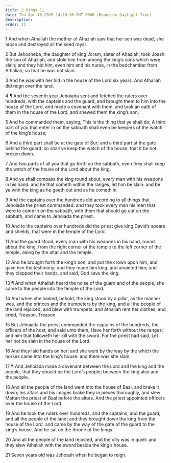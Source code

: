 ```yaml
---
title: 2 Kings 11
date: Thu Apr 16 2020 14:10:36 GMT-0600 (Mountain Daylight Time)
description: 
order: 11
---
```


<span></span>
<p>
  1 And when Athaliah the mother of Ahaziah saw that her son was dead, she arose
  and destroyed all the seed royal.
</p>
<p>
  2 But Jehosheba, the daughter of king Joram, sister of Ahaziah, took Joash the
  son of Ahaziah, and stole him from among the king&#x2019;s sons which were
  slain; and they hid him, even him and his nurse, in the bedchamber from
  Athaliah, so that he was not slain.
</p>
<p>
  3 And he was with her hid in the house of the Lord six years. And Athaliah did
  reign over the land.
</p>
<p>
  4 &#xB6; And the seventh year Jehoiada sent and fetched the rulers over
  hundreds, with the captains and the guard, and brought them to him into the
  house of the Lord, and made a covenant with them, and took an oath of them in
  the house of the Lord, and shewed them the king&#x2019;s son.
</p>
<p>
  5 And he commanded them, saying, This is the thing that ye shall do; A third
  part of you that enter in on the sabbath shall even be keepers of the watch of
  the king&#x2019;s house;
</p>
<p>
  6 And a third part shall be at the gate of Sur; and a third part at the gate
  behind the guard: so shall ye keep the watch of the house, that it be not
  broken down.
</p>
<p>
  7 And two parts of all you that go forth on the sabbath, even they shall keep
  the watch of the house of the Lord about the king.
</p>
<p>
  8 And ye shall compass the king round about, every man with his weapons in his
  hand: and he that cometh within the ranges, let him be slain: and be ye with
  the king as he goeth out and as he cometh in.
</p>
<p>
  9 And the captains over the hundreds did according to all things that Jehoiada
  the priest commanded: and they took every man his men that were to come in on
  the sabbath, with them that should go out on the sabbath, and came to Jehoiada
  the priest.
</p>
<p>
  10 And to the captains over hundreds did the priest give king David&#x2019;s
  spears and shields, that were in the temple of the Lord.
</p>
<p>
  11 And the guard stood, every man with his weapons in his hand, round about
  the king, from the right corner of the temple to the left corner of the
  temple, along by the altar and the temple.
</p>
<p>
  12 And he brought forth the king&#x2019;s son, and put the crown upon him, and
  gave him the testimony; and they made him king, and anointed him; and they
  clapped their hands, and said, God save the king.
</p>
<p>
  13 &#xB6; And when Athaliah heard the noise of the guard and of the people,
  she came to the people into the temple of the Lord.
</p>
<p>
  14 And when she looked, behold, the king stood by a pillar, as the manner was,
  and the princes and the trumpeters by the king, and all the people of the land
  rejoiced, and blew with trumpets: and Athaliah rent her clothes, and cried,
  Treason, Treason.
</p>
<p>
  15 But Jehoiada the priest commanded the captains of the hundreds, the
  officers of the host, and said unto them, Have her forth without the ranges:
  and him that followeth her kill with the sword. For the priest had said, Let
  her not be slain in the house of the Lord.
</p>
<p>
  16 And they laid hands on her; and she went by the way by the which the horses
  came into the king&#x2019;s house: and there was she slain.
</p>
<p>
  17 &#xB6; And Jehoiada made a covenant between the Lord and the king and the
  people, that they should be the Lord&#x2019;s people; between the king also
  and the people.
</p>
<p>
  18 And all the people of the land went into the house of Baal, and brake it
  down; his altars and his images brake they in pieces thoroughly, and slew
  Mattan the priest of Baal before the altars. And the priest appointed officers
  over the house of the Lord.
</p>
<span></span>
<p>
  19 And he took the rulers over hundreds, and the captains, and the guard, and
  all the people of the land; and they brought down the king from the house of
  the Lord, and came by the way of the gate of the guard to the king&#x2019;s
  house. And he sat on the throne of the kings.
</p>
<p>
  20 And all the people of the land rejoiced, and the city was in quiet: and
  they slew Athaliah with the sword beside the king&#x2019;s house.
</p>
<p>21 Seven years old was Jehoash when he began to reign.</p>
